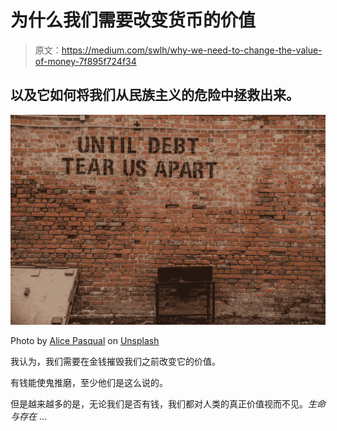 # 为什么我们需要改变货币的价值

> 原文：<https://medium.com/swlh/why-we-need-to-change-the-value-of-money-7f895f724f34>

## 以及它如何将我们从民族主义的危险中拯救出来。

![](img/acce931f6b674f80f5acb2b71531a976.png)

Photo by [Alice Pasqual](https://unsplash.com/@stri_khedonia?utm_source=medium&utm_medium=referral) on [Unsplash](https://unsplash.com?utm_source=medium&utm_medium=referral)

我认为，我们需要在金钱摧毁我们之前改变它的价值。

有钱能使鬼推磨，至少他们是这么说的。

但是越来越多的是，无论我们是否有钱，我们都对人类的真正价值视而不见。*生命与存在* …